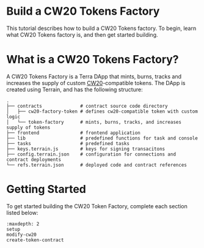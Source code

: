 # Build a CW20 Tokens Factory  

This tutorial describes how to build a CW20 Tokens factory. 
To begin, learn what CW20 Tokens factory is,
and then get started building.
 
# What is a CW20 Tokens Factory?

A CW20 Tokens Factory is a Terra DApp that mints, burns, tracks 
and increases the supply of custom
[CW20](https://docs.rs/crate/cw20/0.2.3)-compatible tokens.
The DApp is created using Terrain, and has the following structure:

```
.
├── contracts              # contract source code directory
│   ├── cw20-factory-token # defines cw20-compatible token with custom logic 
│   └── token-factory      # mints, burns, tracks, and increases supply of tokens
├── frontend               # frontend application
├── lib                    # predefined functions for task and console
├── tasks                  # predefined tasks
├── keys.terrain.js        # keys for signing transacitons
├── config.terrain.json    # configuration for connections and contract deployments
└── refs.terrain.json      # deployed code and contract references
```

# Getting Started

To get started building the CW20 Token Factory,
complete each section listed below:

 ```{toctree}
 :maxdepth: 2
 setup
 modify-cw20
 create-token-contract
 ```
